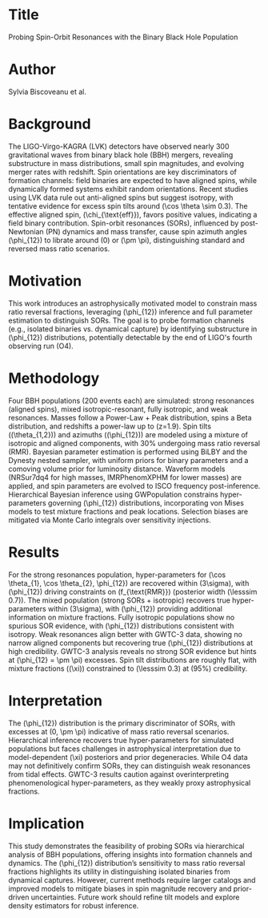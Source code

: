 # Title  
Probing Spin-Orbit Resonances with the Binary Black Hole Population  

# Author  
Sylvia Biscoveanu et al.  

# Background  
The LIGO-Virgo-KAGRA (LVK) detectors have observed nearly 300 gravitational waves from binary black hole (BBH) mergers, revealing substructure in mass distributions, small spin magnitudes, and evolving merger rates with redshift. Spin orientations are key discriminators of formation channels: field binaries are expected to have aligned spins, while dynamically formed systems exhibit random orientations. Recent studies using LVK data rule out anti-aligned spins but suggest isotropy, with tentative evidence for excess spin tilts around \(\cos \theta \sim 0.3\). The effective aligned spin, \(\chi_{\text{eff}}\), favors positive values, indicating a field binary contribution. Spin-orbit resonances (SORs), influenced by post-Newtonian (PN) dynamics and mass transfer, cause spin azimuth angles \(\phi_{12}\) to librate around \(0\) or \(\pm \pi\), distinguishing standard and reversed mass ratio scenarios.  

# Motivation  
This work introduces an astrophysically motivated model to constrain mass ratio reversal fractions, leveraging \(\phi_{12}\) inference and full parameter estimation to distinguish SORs. The goal is to probe formation channels (e.g., isolated binaries vs. dynamical capture) by identifying substructure in \(\phi_{12}\) distributions, potentially detectable by the end of LIGO's fourth observing run (O4).  

# Methodology  
Four BBH populations (200 events each) are simulated: strong resonances (aligned spins), mixed isotropic-resonant, fully isotropic, and weak resonances. Masses follow a Power-Law + Peak distribution, spins a Beta distribution, and redshifts a power-law up to \(z=1.9\). Spin tilts (\(\theta_{1,2}\)) and azimuths (\(\phi_{12}\)) are modeled using a mixture of isotropic and aligned components, with 30% undergoing mass ratio reversal (RMR). Bayesian parameter estimation is performed using BiLBY and the Dynesty nested sampler, with uniform priors for binary parameters and a comoving volume prior for luminosity distance. Waveform models (NRSur7dq4 for high masses, IMRPhenomXPHM for lower masses) are applied, and spin parameters are evolved to ISCO frequency post-inference. Hierarchical Bayesian inference using GWPopulation constrains hyper-parameters governing \(\phi_{12}\) distributions, incorporating von Mises models to test mixture fractions and peak locations. Selection biases are mitigated via Monte Carlo integrals over sensitivity injections.  

# Results  
For the strong resonances population, hyper-parameters for \(\cos \theta_{1}, \cos \theta_{2}, \phi_{12}\) are recovered within \(3\sigma\), with \(\phi_{12}\) driving constraints on \(f_{\text{RMR}}\) (posterior width \(\lesssim 0.7\)). The mixed population (strong SORs + isotropic) recovers true hyper-parameters within \(3\sigma\), with \(\phi_{12}\) providing additional information on mixture fractions. Fully isotropic populations show no spurious SOR evidence, with \(\phi_{12}\) distributions consistent with isotropy. Weak resonances align better with GWTC-3 data, showing no narrow aligned components but recovering true \(\phi_{12}\) distributions at high credibility. GWTC-3 analysis reveals no strong SOR evidence but hints at \(\phi_{12} = \pm \pi\) excesses. Spin tilt distributions are roughly flat, with mixture fractions (\(\xi\)) constrained to \(\lesssim 0.3\) at \(95\%\) credibility.  

# Interpretation  
The \(\phi_{12}\) distribution is the primary discriminator of SORs, with excesses at \(0, \pm \pi\) indicative of mass ratio reversal scenarios. Hierarchical inference recovers true hyper-parameters for simulated populations but faces challenges in astrophysical interpretation due to model-dependent \(\xi\) posteriors and prior degeneracies. While O4 data may not definitively confirm SORs, they can distinguish weak resonances from tidal effects. GWTC-3 results caution against overinterpreting phenomenological hyper-parameters, as they weakly proxy astrophysical fractions.  

# Implication  
This study demonstrates the feasibility of probing SORs via hierarchical analysis of BBH populations, offering insights into formation channels and dynamics. The \(\phi_{12}\) distribution’s sensitivity to mass ratio reversal fractions highlights its utility in distinguishing isolated binaries from dynamical captures. However, current methods require larger catalogs and improved models to mitigate biases in spin magnitude recovery and prior-driven uncertainties. Future work should refine tilt models and explore density estimators for robust inference.